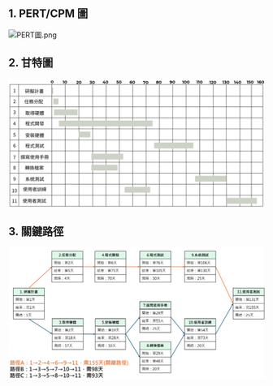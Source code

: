 ## 1. PERT/CPM 圖
![PERT圖.png](https://github.com/c112118101/system-analysis/blob/04bb50e7493ddac439ea3c1affa2a6a7add445e5/PERT%E5%9C%96.png)

## 2. 甘特圖
![甘特圖.png](https://github.com/c112118101/system-analysis/blob/686abe7988f6f79f520ebd61617d4eb84ac6684e/%E7%94%98%E7%89%B9%E5%9C%96.png)

## 3. 關鍵路徑
![關鍵路徑.png](https://github.com/c112118101/system-analysis/blob/3161ef1029653257a53bc9f4e01496296a442315/%E9%97%9C%E9%8D%B5%E8%B7%AF%E5%BE%91.png)
